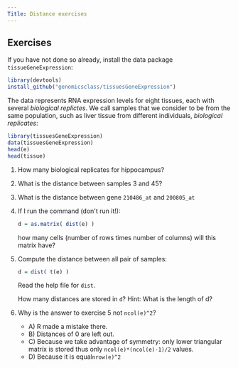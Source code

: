```yaml
---
Title: Distance exercises
---
```


## Exercises


If you have not done so already, install the data package `tissueGeneExpression`: 


```r
library(devtools)
install_github("genomicsclass/tissuesGeneExpression")
```

The data represents RNA expression levels for eight tissues, each with several _biological replictes_. We call samples that we consider to be from the same population, such as liver tissue from different individuals, _biological replicates_: 


```r
library(tissuesGeneExpression)
data(tissuesGeneExpression)
head(e)
head(tissue)
```

1. How many biological replicates for hippocampus?



2. What is the distance between samples 3 and 45?



3. What is the distance between gene `210486_at` and `200805_at`



4. If I run the command (don't run it!):

    
    ```r
    d = as.matrix( dist(e) )
    ```

    how many cells (number of rows times number of columns) will this matrix have?




5. Compute the distance between all pair of samples:

    
    ```r
    d = dist( t(e) )
    ```

    Read the help file for `dist`.

    How many distances are stored in `d`? Hint: What is the length of d?




6. Why is the answer to exercise 5 not `ncol(e)^2`?
    - A) R made a mistake there.
    - B) Distances of 0 are left out.
    - C) Because we take advantage of symmetry: only lower triangular matrix is stored thus only `ncol(e)*(ncol(e)-1)/2` values.
    - D)  Because it is equal`nrow(e)^2`



